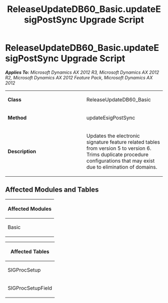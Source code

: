 ﻿---
title: ReleaseUpdateDB60_Basic.updateEsigPostSync Upgrade Script
TOCTitle: ReleaseUpdateDB60_Basic.updateEsigPostSync Upgrade Script
ms:assetid: 27a87e7f-36ed-14b0-a4ca-2ccae1f3ca20
ms:mtpsurl: https://msdn.microsoft.com/en-us/library/JJ735849(v=AX.60)
ms:contentKeyID: 49707267
ms.date: 05/18/2015
mtps_version: v=AX.60
---

# ReleaseUpdateDB60\_Basic.updateEsigPostSync Upgrade Script 


_**Applies To:** Microsoft Dynamics AX 2012 R3, Microsoft Dynamics AX 2012 R2, Microsoft Dynamics AX 2012 Feature Pack, Microsoft Dynamics AX 2012_

<table>
<colgroup>
<col style="width: 50%" />
<col style="width: 50%" />
</colgroup>
<tbody>
<tr class="odd">
<td><p><strong>Class</strong></p></td>
<td><p>ReleaseUpdateDB60_Basic</p></td>
</tr>
<tr class="even">
<td><p><strong>Method</strong></p></td>
<td><p>updateEsigPostSync</p></td>
</tr>
<tr class="odd">
<td><p><strong>Description</strong></p></td>
<td><p>Updates the electronic signature feature related tables from version 5 to version 6. Trims duplicate procedure configurations that may exist due to elimination of domains.</p></td>
</tr>
</tbody>
</table>


## Affected Modules and Tables

<table>
<colgroup>
<col style="width: 100%" />
</colgroup>
<thead>
<tr class="header">
<th><p>Affected Modules</p></th>
</tr>
</thead>
<tbody>
<tr class="odd">
<td><p>Basic</p></td>
</tr>
</tbody>
</table>


<table>
<colgroup>
<col style="width: 100%" />
</colgroup>
<thead>
<tr class="header">
<th><p>Affected Tables</p></th>
</tr>
</thead>
<tbody>
<tr class="odd">
<td><p>SIGProcSetup</p></td>
</tr>
<tr class="even">
<td><p>SIGProcSetupField</p></td>
</tr>
</tbody>
</table>

  


